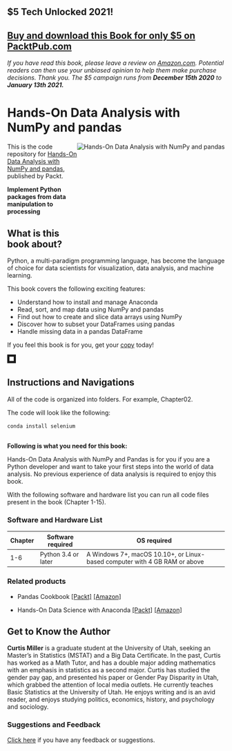 ## $5 Tech Unlocked 2021!
[Buy and download this Book for only $5 on PacktPub.com](https://www.packtpub.com/product/hands-on-data-analysis-with-numpy-and-pandas/9781789530797)
-----
*If you have read this book, please leave a review on [Amazon.com](https://www.amazon.com/gp/product/1789530792).     Potential readers can then use your unbiased opinion to help them make purchase decisions. Thank you. The $5 campaign         runs from __December 15th 2020__ to __January 13th 2021.__*

# Hands-On Data Analysis with NumPy and pandas


<a href="https://www.packtpub.com/big-data-and-business-intelligence/hands-data-analysis-numpy-and-pandas?utm_source=github&utm_medium=repository&utm_campaign=9781789530797"><img src="https://d255esdrn735hr.cloudfront.net/sites/default/files/imagecache/ppv4_main_book_cover/B11515.png" alt="Hands-On Data Analysis with NumPy and pandas" height="256px" align="right"></a>

This is the code repository for [Hands-On Data Analysis with NumPy and pandas](https://www.packtpub.com/big-data-and-business-intelligence/hands-data-analysis-numpy-and-pandas?utm_source=github&utm_medium=repository&utm_campaign=9781789530797), published by Packt.

**Implement Python packages from data manipulation to processing**

## What is this book about?
Python, a multi-paradigm programming language, has become the language of choice for data scientists for visualization, data analysis, and machine learning.

This book covers the following exciting features:
* Understand how to install and manage Anaconda
* Read, sort, and map data using NumPy and pandas
* Find out how to create and slice data arrays using NumPy
* Discover how to subset your DataFrames using pandas
* Handle missing data in a pandas DataFrame

If you feel this book is for you, get your [copy](https://www.amazon.com/dp/1789530792) today!

<a href="https://www.packtpub.com/?utm_source=github&utm_medium=banner&utm_campaign=GitHubBanner"><img src="https://raw.githubusercontent.com/PacktPublishing/GitHub/master/GitHub.png" 
alt="https://www.packtpub.com/" border="5" /></a>


## Instructions and Navigations
All of the code is organized into folders. For example, Chapter02.

The code will look like the following:
```
conda install selenium 
 
```

**Following is what you need for this book:**

Hands-On Data Analysis with NumPy and Pandas is for you if you are a Python developer and want to take your first steps into the world of data analysis. No previous experience of data analysis is required to enjoy this book.

With the following software and hardware list you can run all code files present in the book (Chapter 1-15).

### Software and Hardware List

| Chapter  | Software required                   | OS required                        |
| -------- | ------------------------------------| -----------------------------------|
|1-6       |Python 3.4 or later                 | A Windows 7+, macOS 10.10+, or Linux-based computer with 4 GB RAM or above |



### Related products <Paste books from the Other books you may enjoy section>
* Pandas Cookbook [[Packt]](https://www.packtpub.com/big-data-and-business-intelligence/pandas-cookbook?utm_source=github&utm_medium=repository&utm_campaign=9781784393878) [[Amazon]](https://www.amazon.com/dp/1784393878)

* Hands-On Data Science with Anaconda [[Packt]](https://www.packtpub.com/big-data-and-business-intelligence/hands-data-science-anaconda?utm_source=github&utm_medium=repository&utm_campaign=9781788831192) [[Amazon]](https://www.amazon.com/dp/1788831195)

## Get to Know the Author
**Curtis Miller** is a graduate student at the University of Utah, seeking an Master’s in Statistics (MSTAT) and a Big Data Certificate.
In the past, Curtis has worked as a Math Tutor, and has a double major adding mathematics with an emphasis in statistics as a second major. Curtis has studied the gender pay gap, and presented his paper or Gender Pay Disparity in Utah, which grabbed the attention of local media outlets. He currently teaches Basic Statistics at the University of Utah. He enjoys writing and is an avid reader, and enjoys studying politics, economics, history, and psychology and sociology.



### Suggestions and Feedback
[Click here](https://docs.google.com/forms/d/e/1FAIpQLSdy7dATC6QmEL81FIUuymZ0Wy9vH1jHkvpY57OiMeKGqib_Ow/viewform) if you have any feedback or suggestions.
